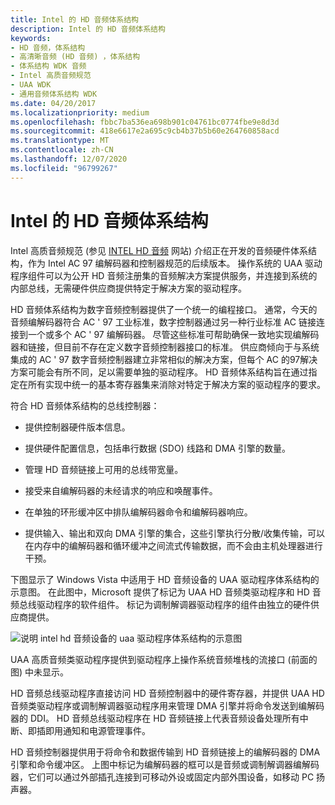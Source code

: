 ```yaml
---
title: Intel 的 HD 音频体系结构
description: Intel 的 HD 音频体系结构
keywords:
- HD 音频，体系结构
- 高清晰音频 (HD 音频) ，体系结构
- 体系结构 WDK 音频
- Intel 高质音频规范
- UAA WDK
- 通用音频体系结构 WDK
ms.date: 04/20/2017
ms.localizationpriority: medium
ms.openlocfilehash: fbbc7ba536ea698b901c04761bc0774fbe9e8d3d
ms.sourcegitcommit: 418e6617e2a695c9cb4b37b5b60e264760858acd
ms.translationtype: MT
ms.contentlocale: zh-CN
ms.lasthandoff: 12/07/2020
ms.locfileid: "96799267"
---
```

# <a name="intels-hd-audio-architecture"></a>Intel 的 HD 音频体系结构


Intel 高质音频规范 (参见 [INTEL HD 音频](https://www.intel.com/content/www/us/en/standards/intel-standards-and-initiatives.html) 网站) 介绍正在开发的音频硬件体系结构，作为 Intel AC 97 编解码器和控制器规范的后续版本。 操作系统的 UAA 驱动程序组件可以为公开 HD 音频注册集的音频解决方案提供服务，并连接到系统的内部总线，无需硬件供应商提供特定于解决方案的驱动程序。

HD 音频体系结构为数字音频控制器提供了一个统一的编程接口。 通常，今天的音频编解码器符合 AC ' 97 工业标准，数字控制器通过另一种行业标准 AC 链接连接到一个或多个 AC ' 97 编解码器。 尽管这些标准可帮助确保一致地实现编解码器和链接，但目前不存在定义数字音频控制器接口的标准。 供应商倾向于与系统集成的 AC ' 97 数字音频控制器建立非常相似的解决方案，但每个 AC 的97解决方案可能会有所不同，足以需要单独的驱动程序。 HD 音频体系结构旨在通过指定在所有实现中统一的基本寄存器集来消除对特定于解决方案的驱动程序的要求。

符合 HD 音频体系结构的总线控制器：

-   提供控制器硬件版本信息。

-   提供硬件配置信息，包括串行数据 (SDO) 线路和 DMA 引擎的数量。

-   管理 HD 音频链接上可用的总线带宽量。

-   接受来自编解码器的未经请求的响应和唤醒事件。

-   在单独的环形缓冲区中排队编解码器命令和编解码器响应。

-   提供输入、输出和双向 DMA 引擎的集合，这些引擎执行分散/收集传输，可以在内存中的编解码器和循环缓冲之间流式传输数据，而不会由主机处理器进行干预。

下图显示了 Windows Vista 中适用于 HD 音频设备的 UAA 驱动程序体系结构的示意图。 在此图中，Microsoft 提供了标记为 UAA HD 音频类驱动程序和 HD 音频总线驱动程序的软件组件。 标记为调制解调器驱动程序的组件由独立的硬件供应商提供。

![说明 intel hd 音频设备的 uaa 驱动程序体系结构的示意图](images/hdaudio.png)

UAA 高质音频类驱动程序提供到驱动程序上操作系统音频堆栈的流接口 (前面的图) 中未显示。

HD 音频总线驱动程序直接访问 HD 音频控制器中的硬件寄存器，并提供 UAA HD 音频类驱动程序或调制解调器驱动程序用来管理 DMA 引擎并将命令发送到编解码器的 DDI。 HD 音频总线驱动程序在 HD 音频链接上代表音频设备处理所有中断、即插即用通知和电源管理事件。

HD 音频控制器提供用于将命令和数据传输到 HD 音频链接上的编解码器的 DMA 引擎和命令缓冲区。 上图中标记为编解码器的框可以是音频或调制解调器编解码器，它们可以通过外部插孔连接到可移动外设或固定内部外围设备，如移动 PC 扬声器。

 

 




